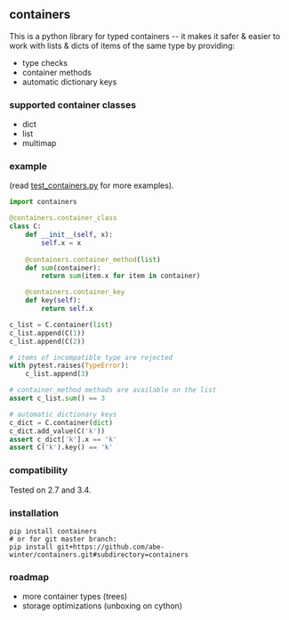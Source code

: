 ## containers

This is a python library for typed containers -- it makes it safer & easier to work with lists & dicts of items of the same type by providing:
- type checks
- container methods
- automatic dictionary keys

### supported container classes

* dict
* list
* multimap

### example

(read [test_containers.py](containers/test/test_containers.py) for more examples).

```python
import containers

@containers.container_class
class C:
    def __init__(self, x):
        self.x = x
    
    @containers.container_method(list)
    def sum(container):
        return sum(item.x for item in container)

    @containers.container_key
    def key(self):
        return self.x

c_list = C.container(list)
c_list.append(C(1))
c_list.append(C(2))

# items of incompatible type are rejected
with pytest.raises(TypeError):
    c_list.append(3)

# container_method methods are available on the list
assert c_list.sum() == 3

# automatic dictionary keys
c_dict = C.container(dict)
c_dict.add_value(C('k'))
assert c_dict['k'].x == 'k'
assert C('k').key() == 'k'
```

### compatibility

Tested on 2.7 and 3.4.

### installation

```
pip install containers
# or for git master branch:
pip install git+https://github.com/abe-winter/containers.git#subdirectory=containers
```

### roadmap

- more container types (trees)
- storage optimizations (unboxing on cython)
